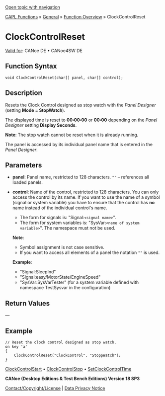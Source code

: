 [Open topic with navigation](../../../../../CANoeDEFamily.htm#Topics/CAPLFunctions/Other/Functions/CAPLfunctionClockControlReset.md)

[CAPL Functions](../../CAPLfunctions.md) » [General](../CAPLGeneralStartPage.md) » [Function Overview](../CAPLfunctionsGeneralOverview.md) » ClockControlReset

# ClockControlReset

[Valid for](../../../Shared/FeatureAvailability.md): CANoe DE • CANoe4SW DE

## Function Syntax

```plaintext
void ClockControlReset(char[] panel, char[] control);
```

## Description

Resets the Clock Control designed as stop watch with the *Panel Designer* (setting **Mode = StopWatch**).

The displayed time is reset to **00:00:00** or **00:00** depending on the *Panel Designer* setting **Display Seconds**.

**Note**: The stop watch cannot be reset when it is already running.

The panel is accessed by its individual panel name that is entered in the *Panel Designer*.

## Parameters

- **panel**: Panel name, restricted to 128 characters. `""` – references all loaded panels.

- **control**: Name of the control, restricted to 128 characters. You can only access the control by its name. If you want to use the name of a symbol (signal or system variable) you have to ensure that the control has **no** name instead of the individual control's name.

  - The form for signals is: "Signal:`<signal name>`".
  - The form for system variables is: "SysVar:`<name of system variable>`". The namespace must not be used.

  **Note**:
  - Symbol assignment is not case sensitive.
  - If you want to access all elements of a panel the notation `""` is used.

  **Example**:
  - "Signal:SleepInd"
  - "Signal:easy/MotorState/EngineSpeed"
  - "SysVar:SysVarTester" (for a system variable defined with namespace TestSysvar in the configuration)

## Return Values

—

## Example

```plaintext
// Reset the clock control designed as stop watch.
on key 'a'
{
    ClockControlReset("ClockControl", "StoppWatch");
}
```

[ClockControlStart](CAPLfunctionClockControlStart.md) • [ClockControlStop](CAPLfunctionClockControlStop.md) • [SetClockControlTime](CAPLfunctionSetClockControlTime.md)

**CANoe (Desktop Editions & Test Bench Editions) Version 18 SP3**

[Contact/Copyright/License](../../../Shared/ContactCopyrightLicense.md) | [Data Privacy Notice](https://www.vector.com/int/en/company/get-info/privacy-policy/)

